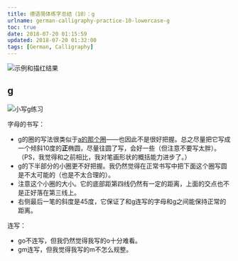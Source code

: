 ```yaml
---
title: 德语简体练字总结（10）：g
urlname: german-calligraphy-practice-10-lowercase-g
toc: true
date: 2018-07-20 01:15:59
updated: 2018-07-20 01:32:00
tags: [German, Calligraphy]
---
```


![示例和描红结果](g-example.jpg)

## g

![小写g练习](lowercase-g.jpg)

字母的书写：

* g的圈的写法很类似于[a的那个圈](/post/german-calligraphy-practice-01-a-b)——也因此不是很好把握。总之尽量把它写成一个倾斜10度的**正**椭圆，尽量往圆了写，会好一些（但注意不要写太胖）。（PS，我觉得和之前相比，我对笔画形状的概括能力进步了。）
* g的下半部分的小圈更不好把握。我仍然觉得在正常书写中把下面这个圈写圆是不太可能的（也是不太合理的）。
* 注意这个小圈的大小。它的底部距第四线仍然有一定的距离，上面的交点也不是正好落在第三线上。
* 右侧最后一笔的斜度是45度，它保证了和g连写的字母和g之间能保持正常的距离。

连写：

* go不连写，但我仍然觉得我写的o十分难看。
* gm连写，但我觉得我写的m不怎么规整。
